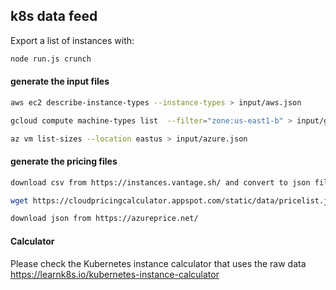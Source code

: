 ## k8s data feed

Export a list of instances with:

```bash
node run.js crunch
```

#### generate the input files

```bash
aws ec2 describe-instance-types --instance-types > input/aws.json
```

```bash
gcloud compute machine-types list  --filter="zone:us-east1-b" > input/gcp.txt
```

```bash
az vm list-sizes --location eastus > input/azure.json
```

#### generate the pricing files

```bash
download csv from https://instances.vantage.sh/ and convert to json file
```

```bash
wget https://cloudpricingcalculator.appspot.com/static/data/pricelist.json -O input/gcp-pricing.json
```

```bash
download json from https://azureprice.net/
```

#### Calculator

Please check the Kubernetes instance calculator that uses the raw data https://learnk8s.io/kubernetes-instance-calculator
